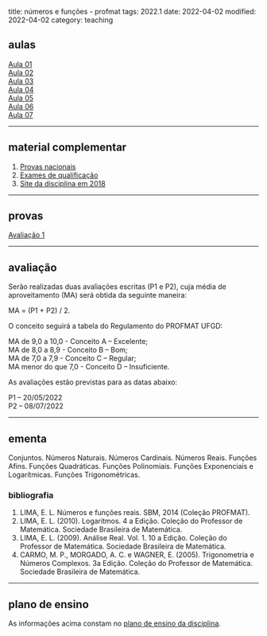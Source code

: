 title: números e funções - profmat
tags: 2022.1
date: 2022-04-02
modified: 2022-04-02
category: teaching

## aulas

[Aula 01]({static}/aulas/num-funcoes-01-2022.pdf)  
[Aula 02]({static}/aulas/num-funcoes-02-2022.pdf)  
[Aula 03]({static}/aulas/num-funcoes-03-2022.pdf)  
[Aula 04]({static}/aulas/num-funcoes-04-2022.pdf)  
[Aula 05]({static}/aulas/num-funcoes-05-2022.pdf)  
[Aula 06]({static}/aulas/num-funcoes-06-2022.pdf)  
[Aula 07]({static}/aulas/num-funcoes-07-2022.pdf)  

---

## material complementar

1. [Provas nacionais](http://www.profmat-sbm.org.br/provas-nacionais/)
2. [Exames de qualificação](http://www.profmat-sbm.org.br/exame-nacional-de-qualificacao/)
3. [Site da disciplina em 2018](https://adrianobarbosa.xyz/teaching/2018-1-num-funcoes-profmat.html)

---

## provas

[Avaliação 1]({static}/provas/2022-1-num-funcoes-profmat-av1.pdf)  

---

## avaliação

Serão realizadas duas avaliações escritas (P1 e P2), cuja média de
aproveitamento (MA) será obtida da seguinte maneira:

MA = (P1 + P2) / 2.

O conceito seguirá a tabela do Regulamento do PROFMAT UFGD:

MA de 9,0 a 10,0 - Conceito A – Excelente;  
MA de 8,0 a 8,9 - Conceito B – Bom;  
MA de 7,0 a 7,9 - Conceito C – Regular;  
MA menor do que 7,0 - Conceito D – Insuficiente.

As avaliações estão previstas para as datas abaixo:

P1 – 20/05/2022  
P2 – 08/07/2022

---

## ementa

Conjuntos. Números Naturais. Números Cardinais. Números Reais. Funções Afins.
Funções Quadráticas. Funções Polinomiais. Funções Exponenciais e Logarítmicas.
Funções Trigonométricas.

### bibliografia

1. LIMA, E. L. Números e funções reais. SBM, 2014 (Coleção PROFMAT).
2. LIMA, E. L. (2010). Logaritmos. 4 a Edição. Coleção do Professor de
   Matemática. Sociedade Brasileira de Matemática.
3. LIMA, E. L. (2009). Análise Real. Vol. 1. 10 a Edição. Coleção do
   Professor de Matemática. Sociedade Brasileira de Matemática.
4. CARMO, M. P., MORGADO, A. C. e WAGNER, E. (2005). Trigonometria e Números
   Complexos. 3a Edição. Coleção do Professor de Matemática. Sociedade
   Brasileira de Matemática.

---

## plano de ensino

As informações acima constam no [plano de ensino da disciplina]({static}/planos/2022-1-num-funcoes-profmat.pdf).
